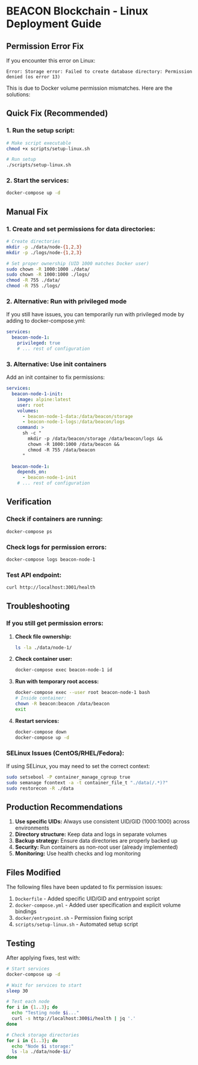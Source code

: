 # BEACON Blockchain - Linux Deployment Guide

## Permission Error Fix

If you encounter this error on Linux:

```
Error: Storage error: Failed to create database directory: Permission denied (os error 13)
```

This is due to Docker volume permission mismatches. Here are the solutions:

## Quick Fix (Recommended)

### 1. Run the setup script:

```bash
# Make script executable
chmod +x scripts/setup-linux.sh

# Run setup
./scripts/setup-linux.sh
```

### 2. Start the services:

```bash
docker-compose up -d
```

## Manual Fix

### 1. Create and set permissions for data directories:

```bash
# Create directories
mkdir -p ./data/node-{1,2,3}
mkdir -p ./logs/node-{1,2,3}

# Set proper ownership (UID 1000 matches Docker user)
sudo chown -R 1000:1000 ./data/
sudo chown -R 1000:1000 ./logs/
chmod -R 755 ./data/
chmod -R 755 ./logs/
```

### 2. Alternative: Run with privileged mode

If you still have issues, you can temporarily run with privileged mode by adding to docker-compose.yml:

```yaml
services:
  beacon-node-1:
    privileged: true
    # ... rest of configuration
```

### 3. Alternative: Use init containers

Add an init container to fix permissions:

```yaml
services:
  beacon-node-1-init:
    image: alpine:latest
    user: root
    volumes:
      - beacon-node-1-data:/data/beacon/storage
      - beacon-node-1-logs:/data/beacon/logs
    command: >
      sh -c "
        mkdir -p /data/beacon/storage /data/beacon/logs &&
        chown -R 1000:1000 /data/beacon &&
        chmod -R 755 /data/beacon
      "

  beacon-node-1:
    depends_on:
      - beacon-node-1-init
    # ... rest of configuration
```

## Verification

### Check if containers are running:

```bash
docker-compose ps
```

### Check logs for permission errors:

```bash
docker-compose logs beacon-node-1
```

### Test API endpoint:

```bash
curl http://localhost:3001/health
```

## Troubleshooting

### If you still get permission errors:

1. **Check file ownership:**

   ```bash
   ls -la ./data/node-1/
   ```

2. **Check container user:**

   ```bash
   docker-compose exec beacon-node-1 id
   ```

3. **Run with temporary root access:**

   ```bash
   docker-compose exec --user root beacon-node-1 bash
   # Inside container:
   chown -R beacon:beacon /data/beacon
   exit
   ```

4. **Restart services:**
   ```bash
   docker-compose down
   docker-compose up -d
   ```

### SELinux Issues (CentOS/RHEL/Fedora):

If using SELinux, you may need to set the correct context:

```bash
sudo setsebool -P container_manage_cgroup true
sudo semanage fcontext -a -t container_file_t "./data(/.*)?"
sudo restorecon -R ./data
```

## Production Recommendations

1. **Use specific UIDs:** Always use consistent UID/GID (1000:1000) across environments
2. **Directory structure:** Keep data and logs in separate volumes
3. **Backup strategy:** Ensure data directories are properly backed up
4. **Security:** Run containers as non-root user (already implemented)
5. **Monitoring:** Use health checks and log monitoring

## Files Modified

The following files have been updated to fix permission issues:

1. `Dockerfile` - Added specific UID/GID and entrypoint script
2. `docker-compose.yml` - Added user specification and explicit volume bindings
3. `docker/entrypoint.sh` - Permission fixing script
4. `scripts/setup-linux.sh` - Automated setup script

## Testing

After applying fixes, test with:

```bash
# Start services
docker-compose up -d

# Wait for services to start
sleep 30

# Test each node
for i in {1..3}; do
  echo "Testing node $i..."
  curl -s http://localhost:300$i/health | jq '.'
done

# Check storage directories
for i in {1..3}; do
  echo "Node $i storage:"
  ls -la ./data/node-$i/
done
```
